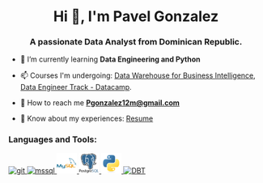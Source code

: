 <h1 align="center">Hi 👋, I'm Pavel Gonzalez</h1>
<h3 align="center">A passionate Data Analyst from Dominican Republic.</h3>

- 🌱 I’m currently learning **Data Engineering and Python**

- 📫 Courses I'm undergoing: [Data Warehouse for Business Intelligence](https://www.coursera.org/specializations/data-warehousing), [Data Engineer Track - Datacamp](https://app.datacamp.com/learn/career-tracks/data-engineer?version=5).

- 📧 How to reach me **Pgonzalez12m@gmail.com**

- 📄 Know about my experiences: [Resume](https://drive.google.com/file/d/1hgIcsyd84mW4gagHY5-pRlUUiwRhSYg8/view?usp=sharing)


<h3 align="left">Languages and Tools:</h3>
<p align="left"> <a href="https://git-scm.com/" target="_blank" rel="noreferrer"> <img src="https://www.vectorlogo.zone/logos/git-scm/git-scm-icon.svg" alt="git" width="40" height="40"/> </a> <a href="https://www.microsoft.com/en-us/sql-server" target="_blank" rel="noreferrer"> <img src="https://www.svgrepo.com/show/303229/microsoft-sql-server-logo.svg" alt="mssql" width="40" height="40"/> </a> <a href="https://www.mysql.com/" target="_blank" rel="noreferrer"> <img src="https://raw.githubusercontent.com/devicons/devicon/master/icons/mysql/mysql-original-wordmark.svg" alt="mysql" width="40" height="40"/> </a> <a href="https://www.postgresql.org" target="_blank" rel="noreferrer"> <img src="https://raw.githubusercontent.com/devicons/devicon/master/icons/postgresql/postgresql-original-wordmark.svg" alt="postgresql" width="40" height="40"/> </a> <a href="https://www.python.org" target="_blank" rel="noreferrer"> <img src="https://raw.githubusercontent.com/devicons/devicon/master/icons/python/python-original.svg" alt="python" width="40" height="40"/> </a> 
<a href="https://www.getdbt.com/" target="_blank" rel="nonreferred"> <img src="https://www.getdbt.com//ui/img/logos/dbt-logo.svg" alt="DBT" width="50" height="50"/> </a> </p>
